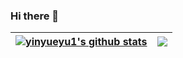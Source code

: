 ### Hi there 👋

<!--
**yinyueyu1/yinyueyu1** is a ✨ _special_ ✨ repository because its `README.md` (this file) appears on your GitHub profile.

Here are some ideas to get you started:

- 🔭 I’m currently working on ...
- 🌱 I’m currently learning ...
- 👯 I’m looking to collaborate on ...
- 🤔 I’m looking for help with ...
- 💬 Ask me about ...
- 📫 How to reach me: ...
- 😄 Pronouns: ...
- ⚡ Fun fact: ...
-->
| <a href="https://github.com/yinyueyu1/yinyueyu1"><picture><source media="(prefers-color-scheme: dark)" srcset="https://bad-apple-github-readme.vercel.app/api?show_bg=1&username=yinyueyu1&show_icons=true&include_all_commits=true&theme=tokyonight&hide_border=true" /><img align="center" src="https://bad-apple-github-readme.vercel.app/api??show_bg=1&username=yinyueyu&show_icons=true&include_all_commits=true&theme=buefy&hide_border=true" alt="yinyueyu1's github stats" /></pictulre></a> | <a href="https://github.com/yinyueyu1/yinyueyu1"><picture><source media="(prefers-color-scheme: dark)" srcset="https://github-readme-stats.vercel.app/api/top-langs/?username=yinyueyu1&theme=tokyonight&hide_border=true&layout=compact" /><img align="center" src="https://github-readme-stats.vercel.app/api/top-langs/?username=yinyueyu1&theme=buefy&hide_border=true&layout=compact" /></picture></a> |
| ------------- | ------------- |
